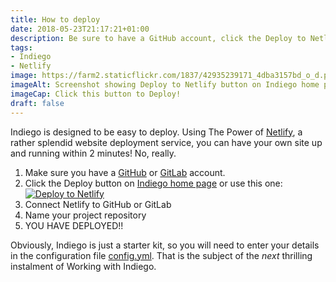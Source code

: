```yaml
---
title: How to deploy
date: 2018-05-23T21:17:21+01:00
description: Be sure to have a GitHub account, click the Deploy to Netlify button, connect Netlify to GitHub, configure the name and there you have it!
tags: 
- Indiego
- Netlify
image: https://farm2.staticflickr.com/1837/42935239171_4dba3157bd_o_d.png
imageAlt: Screenshot showing Deploy to Netlify button on Indiego home page
imageCap: Click this button to Deploy!
draft: false
---
```


Indiego is designed to be easy to deploy. Using The Power of [Netlify](https://www.netlify.com), a rather splendid website deployment service, you can have your own site up and running within 2 minutes! No, really. 

1. Make sure you have a [GitHub](https://github.com/) or [GitLab](https://gitlab.com/) account.
2. Click the Deploy button on [Indiego home page](https://www.indiego.org.uk/) or use this one: [![Deploy to Netlify](https://www.netlify.com/img/deploy/button.svg)](https://app.netlify.com/start/deploy?repository=https://github.com/growdigital/indiego)
3. Connect Netlify to GitHub or GitLab
4. Name your project repository
5. YOU HAVE DEPLOYED!!

Obviously, Indiego is just a starter kit, so you will need to enter your details in the configuration file [config.yml](https://github.com/growdigital/indiego/blob/master/config.yml). That is the subject of the _next_ thrilling instalment of Working with Indiego.

